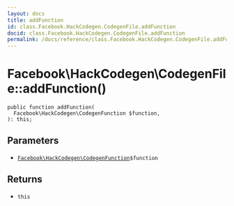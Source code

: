 ```yaml
---
layout: docs
title: addFunction
id: class.Facebook.HackCodegen.CodegenFile.addFunction
docid: class.Facebook.HackCodegen.CodegenFile.addFunction
permalink: /docs/reference/class.Facebook.HackCodegen.CodegenFile.addFunction.md
---
```

# Facebook\\HackCodegen\\CodegenFile::addFunction()




``` Hack
public function addFunction(
  Facebook\HackCodegen\CodegenFunction $function,
): this;
```




## Parameters




+ [` Facebook\HackCodegen\CodegenFunction `](<class.Facebook.HackCodegen.CodegenFunction.md>)`` $function ``




## Returns




* ` this `